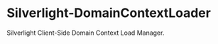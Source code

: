 Silverlight-DomainContextLoader
===============================

Silverlight Client-Side Domain Context Load Manager.